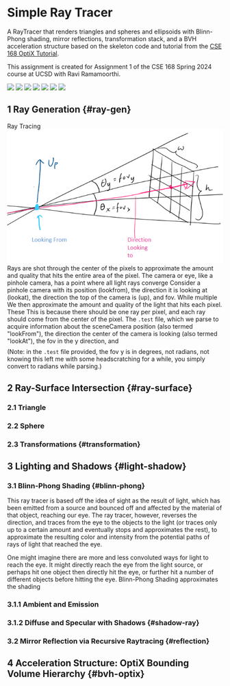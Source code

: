
# Simple Ray Tracer

A RayTracer that renders triangles and spheres and ellipsoids with Blinn-Phong shading, mirror reflections, transformation stack, and a BVH acceleration structure based on the skeleton code and tutorial from the [CSE 168 OptiX Tutorial](https://github.com/CSE168sp20/CSE-168-OptiX-Tutorial/tree/master).  

This assignment is created for Assignment 1 of the CSE 168 Spring 2024 course at UCSD with Ravi Ramamoorthi.

![](SimpleRayTracer/scene4-ambientWM.png)
![](SimpleRayTracer/scene4-diffuseWM.png)
![](SimpleRayTracer/scene4-emissionWM.png)
![](SimpleRayTracer/scene4-specularWM.png)
![](SimpleRayTracer/scene5WM.png)
![](SimpleRayTracer/scene6WM.png)
![](SimpleRayTracer/scene7WM.png)

## 1 Ray Generation {#ray-gen}

Ray Tracing
![](SimpleRayTracer/pinhole.png)
Rays are shot through the center of the pixels to approximate the amount and quality that hits the entire area of the pixel. The camera or eye, like a pinhole camera, has a point where all light rays converge  Consider a pinhole camera with its position (lookfrom), the direction it is looking at (lookat), the direction the top of the camera is (up), and fov.
While multiple 
We then approximate the amount and quality of the light that hits each pixel. 
These This is because there should be one ray per pixel, and each ray should come from the center of the pixel. The `.test` file, which we parse to acquire information about the sceneCamera position (also termed "lookFrom"), the direction the center of the camera is looking (also termed "lookAt"), the fov in the y direction, and 
$$ $$
(Note: in the `.test` file provided, the fov y is in degrees, not radians, not knowing this left me with some headscratching for a while, you simply convert to radians while parsing.)

## 2 Ray-Surface Intersection {#ray-surface}
### 2.1 Triangle
### 2.2 Sphere
### 2.3 Transformations {#transformation}
## 3 Lighting and Shadows {#light-shadow}
### 3.1 Blinn-Phong Shading {#blinn-phong}

This ray tracer is based off the idea of sight as the result of light, which has been emitted from a source and bounced off and affected by the material of that object, reaching our eye. The ray tracer, however, reverses the direction, and traces from the eye to the objects to the light (or traces only up to a certain amount and eventually stops and approximates the rest), to approximate the resulting color and intensity from the potential paths of rays of light that reached the eye.  

One might imagine there are more and less convoluted ways for light to reach the eye. It might directly reach the eye from the light source, or perhaps hit one object then directly hit the eye, or further hit a number of different objects before hitting the eye. Blinn-Phong Shading approximates the shading  

### 3.1.1 Ambient and Emission
### 3.1.2 Diffuse and Specular with Shadows {#shadow-ray}
### 3.2 Mirror Reflection via Recursive Raytracing {#reflection}
## 4 Acceleration Structure: OptiX Bounding Volume Hierarchy {#bvh-optix}
